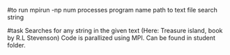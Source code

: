 #to run
mpirun -np num processes program name path to text file search string

#task
Searches for any string in the given text (Here: Treasure island, book by R.L Stevenson)
Code is parallized using MPI. Can be found in student folder.
